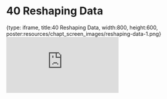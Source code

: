 # 40 Reshaping Data
 
{type: iframe, title:40 Reshaping Data, width:800, height:600, poster:resources/chapt_screen_images/reshaping-data-1.png}
![](https://datatrail-jhu.github.io/DataTrail_ReOrg/no_toc/reshaping-data-1.html)
 

 
